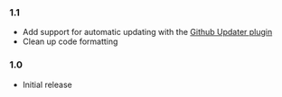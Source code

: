 ### 1.1
* Add support for automatic updating with the [Github Updater plugin](https://github.com/afragen/github-updater)
* Clean up code formatting

### 1.0
* Initial release